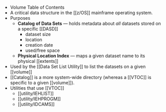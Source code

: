 - Volume Table of Contents
- A critical data structure in the [[z/OS]] mainframe operating system.
- Purposes
	- **Catalog of Data Sets** — holds metadata about _all_ datasets stored on a specific [[DASD]]
		- dataset size
		- location
		- creation date
		- used/free space
	- **Physical Location Index** — maps a given dataset name to its physical [[extents]]
- Used by the  [[Data Set List Utility]] to list the datasets on a given [[volume]]
- [[Catalog]] is a more system-wide directory (whereas a [[VTOC]] is specific to a given [[volume]]).
- Utilities that use [[VTOC]]
	- [[utility/IEHLIST]]
	- [[utility/IEHPROGM]]
	- [[utility/IDCAMS]]